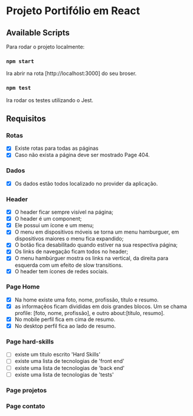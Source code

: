 # Projeto Portifólio em React

## Available Scripts

Para rodar o projeto localmente:

### `npm start`
Ira abrir na rota [http://localhost:3000] do seu broser.



### `npm test`

Ira rodar os testes utilizando o Jest.

## Requisitos

### Rotas
- [x] Existe rotas para todas as páginas
- [x] Caso não exista a página deve ser mostrado Page 404.

### Dados
- [x] Os dados estão todos localizado no provider da aplicação.

### Header
- [x] O header ficar sempre visível na página;
- [x] O header é um component;
- [x] Ele possui um ícone e um menu;
- [x] O menu em dispositivos móveis se torna um menu hamburguer, em dispositivos maiores o menu fica expandido;
- [x] O botão fica desabilitado quando estiver na sua respectiva página;
- [x] Os links de navegação ficam todos no header;
- [x] O menu hambúrguer mostra os links na vertical, da direita para esquerda com um efeito de slow transitions.
- [x] O header tem ícones de redes sociais.

### Page Home
- [x] Na home existe uma foto, nome, profissão, título e resumo.
- [x] as informaçẽos ficam divididas em dois grandes blocos. Um se chama profile: [foto, nome, profissão], e outro about:[título, resumo].
- [x] No mobile perfil fica em cima de resumo.
- [x] No desktop perfil fica ao lado de resumo.

### Page hard-skills
- [ ] existe um titulo escrito 'Hard Skills'
- [ ] existe uma lista de tecnologias de 'front end'
- [ ] existe uma lista de tecnologias de 'back end'
- [ ] existe uma lista de tecnologias de 'tests'

### Page projetos

### Page contato
